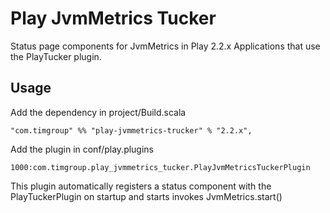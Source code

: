 Play JvmMetrics Tucker
==================

Status page components for JvmMetrics in Play 2.2.x Applications that use the PlayTucker plugin.

Usage
----------

Add the dependency in project/Build.scala

    "com.timgroup" %% "play-jvmmetrics-trucker" % "2.2.x",

Add the plugin in conf/play.plugins

    1000:com.timgroup.play_jvmmetrics_tucker.PlayJvmMetricsTuckerPlugin

This plugin automatically registers a status component with the PlayTuckerPlugin on startup and starts invokes JvmMetrics.start()